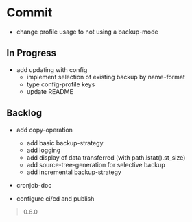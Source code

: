 # Commit

- change profile usage to not using a backup-mode

## In Progress

- add updating with config
  - implement selection of existing backup by name-format
  - type config-profile keys
  - update README

## Backlog

- add copy-operation
  - add basic backup-strategy
  - add logging
  - add display of data transferred (with path.lstat().st_size)
  - add source-tree-generation for selective backup
  - add incremental backup-strategy

- cronjob-doc

- configure ci/cd and publish

> 0.6.0
